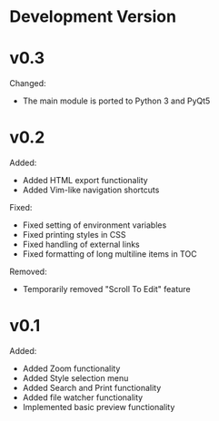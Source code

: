 

# Development Version


# v0.3

Changed:

- The main module is ported to Python 3 and PyQt5


# v0.2

Added:

- Added HTML export functionality
- Added Vim-like navigation shortcuts

Fixed:

- Fixed setting of environment variables
- Fixed printing styles in CSS
- Fixed handling of external links
- Fixed formatting of long multiline items in TOC

Removed:

- Temporarily removed "Scroll To Edit" feature


# v0.1

Added:

- Added Zoom functionality
- Added Style selection menu
- Added Search and Print functionality
- Added file watcher functionality
- Implemented basic preview functionality

